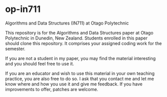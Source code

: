 op-in711
========

Algorithms and Data Structures (IN711) at Otago Polytechnic

This repository is for the Algorithms and Data Structures paper at Otago Polytechnic in Dunedin, New Zealand.
Students enrolled in this paper should clone this repository.  It comprises your assigned coding work for the 
semester.

If you are not a student in my paper, you may find the material interesting and you should feel free to use it.

If you are an educator and wish to use this material in your own teaching practice, you are also free to do so.
I ask that you contact me and let me know where and how you use it and give me feedback. If you have improvements
to offer, patches are welcome.

